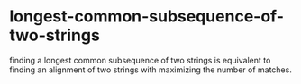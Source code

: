 # longest-common-subsequence-of-two-strings
finding a longest common subsequence of two strings is equivalent to finding an alignment of two strings with maximizing the number of matches.

